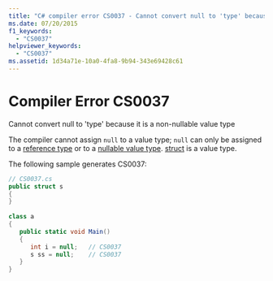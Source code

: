 ```yaml
---
title: "C# compiler error CS0037 - Cannot convert null to 'type' because it is a non-nullable value type"
ms.date: 07/20/2015
f1_keywords: 
  - "CS0037"
helpviewer_keywords: 
  - "CS0037"
ms.assetid: 1d34a71e-10a0-4fa8-9b94-343e69428c61
---
```

# Compiler Error CS0037
Cannot convert null to 'type' because it is a non-nullable value type  
  
 The compiler cannot assign `null` to a value type; `null` can only be assigned to a [reference type](../language-reference/keywords/reference-types.md) or to a [nullable value type](../language-reference/builtin-types/nullable-value-types.md). [struct](../language-reference/keywords/struct.md) is a value type.
  
 The following sample generates CS0037:  
  
```csharp  
// CS0037.cs  
public struct s  
{  
}  
  
class a  
{  
   public static void Main()  
   {  
      int i = null;   // CS0037  
      s ss = null;    // CS0037  
   }  
}  
```
